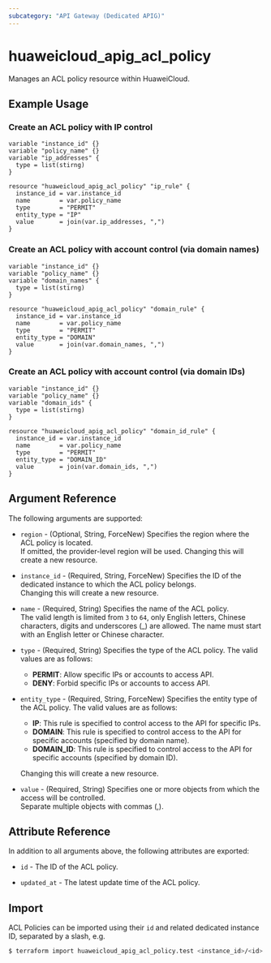 ```yaml
---
subcategory: "API Gateway (Dedicated APIG)"
---
```


# huaweicloud_apig_acl_policy

Manages an ACL policy resource within HuaweiCloud.

## Example Usage

### Create an ACL policy with IP control

```hcl
variable "instance_id" {}
variable "policy_name" {}
variable "ip_addresses" {
  type = list(stirng)
}

resource "huaweicloud_apig_acl_policy" "ip_rule" {
  instance_id = var.instance_id
  name        = var.policy_name
  type        = "PERMIT"
  entity_type = "IP"
  value       = join(var.ip_addresses, ",")
}
```

### Create an ACL policy with account control (via domain names)

```hcl
variable "instance_id" {}
variable "policy_name" {}
variable "domain_names" {
  type = list(stirng)
}

resource "huaweicloud_apig_acl_policy" "domain_rule" {
  instance_id = var.instance_id
  name        = var.policy_name
  type        = "PERMIT"
  entity_type = "DOMAIN"
  value       = join(var.domain_names, ",")
}
```

### Create an ACL policy with account control (via domain IDs)

```hcl
variable "instance_id" {}
variable "policy_name" {}
variable "domain_ids" {
  type = list(stirng)
}

resource "huaweicloud_apig_acl_policy" "domain_id_rule" {
  instance_id = var.instance_id
  name        = var.policy_name
  type        = "PERMIT"
  entity_type = "DOMAIN_ID"
  value       = join(var.domain_ids, ",")
}
```

## Argument Reference

The following arguments are supported:

* `region` - (Optional, String, ForceNew) Specifies the region where the ACL policy is located.  
  If omitted, the provider-level region will be used. Changing this will create a new resource.

* `instance_id` - (Required, String, ForceNew) Specifies the ID of the dedicated instance to which the ACL
  policy belongs.  
  Changing this will create a new resource.

* `name` - (Required, String) Specifies the name of the ACL policy.  
  The valid length is limited from `3` to `64`, only English letters, Chinese characters, digits and underscores (_) are
  allowed. The name must start with an English letter or Chinese character.

* `type` - (Required, String) Specifies the type of the ACL policy.
  The valid values are as follows:
  + **PERMIT**: Allow specific IPs or accounts to access API.
  + **DENY**: Forbid specific IPs or accounts to access API.

* `entity_type` - (Required, String, ForceNew) Specifies the entity type of the ACL policy.
  The valid values are as follows:
  + **IP**: This rule is specified to control access to the API for specific IPs.
  + **DOMAIN**: This rule is specified to control access to the API for specific accounts (specified by domain name).
  + **DOMAIN_ID**: This rule is specified to control access to the API for specific accounts (specified by domain ID).

  Changing this will create a new resource.

* `value` - (Required, String) Specifies one or more objects from which the access will be controlled.  
  Separate multiple objects with commas (,).

## Attribute Reference

In addition to all arguments above, the following attributes are exported:

* `id` - The ID of the ACL policy.

* `updated_at` - The latest update time of the ACL policy.

## Import

ACL Policies can be imported using their `id` and related dedicated instance ID, separated by a slash, e.g.

```bash
$ terraform import huaweicloud_apig_acl_policy.test <instance_id>/<id>
```
